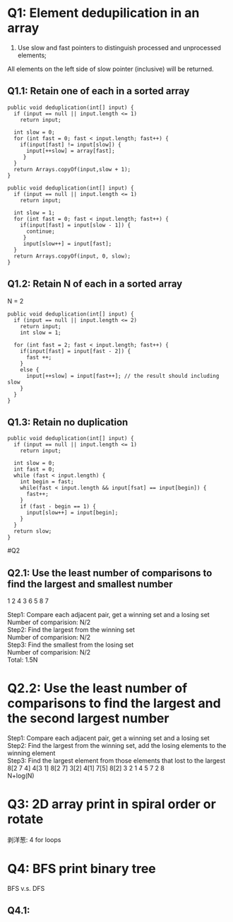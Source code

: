 # Q1: Element dedupilication in an array  
1. Use slow and fast pointers to distinguish processed and unprocessed elements;  

All elements on the left side of slow pointer (inclusive) will be returned.  
## Q1.1: Retain one of each in a sorted array  
```
public void deduplication(int[] input) {
  if (input == null || input.length <= 1)
    return input;
  
  int slow = 0;
  for (int fast = 0; fast < input.length; fast++) {
    if(input[fast] != input[slow]) {
      input[++slow] = array[fast];
     }
  }
  return Arrays.copyOf(input,slow + 1);
}
```
```
public void deduplication(int[] input) {
  if (input == null || input.length <= 1)
    return input;
  
  int slow = 1;
  for (int fast = 0; fast < input.length; fast++) {
    if(input[fast] = input[slow - 1]) {
      continue;
     }
     input[slow++] = input[fast];
  }
  return Arrays.copyOf(input, 0, slow);
}
```
## Q1.2: Retain N of each in a sorted array  
N = 2
```
public void deduplication(int[] input) {
  if (input == null || input.length <= 2)
    return input;
    int slow = 1;
    
  for (int fast = 2; fast < input.length; fast++) {
    if(input[fast] = input[fast - 2]) {
      fast ++;
    }
    else {
      input[++slow] = input[fast++]; // the result should including slow
    }
  }
}
```
## Q1.3: Retain no duplication
```
public void deduplication(int[] input) {
  if (input == null || input.length <= 1)
    return input;
  
  int slow = 0;
  int fast = 0;
  while (fast < input.length) {
    int begin = fast;
    while(fast < input.length && input[fsat] == input[begin]) {
      fast++;
    }
    if (fast - begin == 1) {
      input[slow++] = input[begin];
    }
  }
  return slow;
}
```
#Q2
## Q2.1: Use the least number of comparisons to find the largest and smallest number  
1 2 4 3 6 5 8 7  

Step1: Compare each adjacent pair, get a winning set and a losing set  
Number of comparision: N/2  
Step2: Find the largest from the winning set  
Number of comparision: N/2  
Step3: Find the smallest from the losing set  
Number of comparision: N/2  
Total: 1.5N

# Q2.2: Use the least number of comparisons to find the largest and the second largest number
Step1: Compare each adjacent pair, get a winning set and a losing set  
Step2: Find the largest from the winning set, add the losing elements to the winning element  
Step3: Find the largest element from those elements that lost to the largest  
8[2 7 4]
4[3 1]   8[2 7]
3[2] 4[1] 7[5] 8[2]
3 2 1 4 5 7 2 8  
N+log(N)

# Q3: 2D array print in spiral order or rotate  
剥洋葱: 4 for loops  

# Q4: BFS print binary tree  
BFS v.s. DFS  


## Q4.1: 
